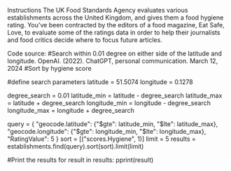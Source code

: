 Instructions
The UK Food Standards Agency evaluates various establishments across the United Kingdom, and gives them a food hygiene rating. 
You've been contracted by the editors of a food magazine, Eat Safe, Love, to evaluate some of the ratings data in order to help their journalists and food critics decide where to focus future articles.


Code source:
#Search within 0.01 degree on either side of the latitude and longitude. OpenAI. (2022). ChatGPT, personal communication. March 12, 2024
#Sort by hygiene score

#define search parameters
latitude = 51.5074
longitude = 0.1278

degree_search = 0.01
latitude_min = latitude - degree_search
latitude_max = latitude + degree_search
longitude_min = longitude - degree_search
longitude_max = longitude + degree_search

query = {
    "geocode.latitude": {"$gte": latitude_min, "$lte": latitude_max},
    "geocode.longitude": {"$gte": longitude_min, "$lte": longitude_max},
    "RatingValue": 5
}
sort = [("scores.Hygiene", 1)]
limit = 5
results = establishments.find(query).sort(sort).limit(limit)

#Print the results
for result in results:
    pprint(result)
